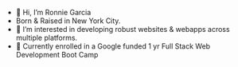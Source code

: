 - 👋 Hi, I’m Ronnie Garcia
- Born & Raised in New York City.
- 👀 I’m interested in developing robust websites & webapps across multiple platforms.
- 🌱 Currently enrolled in a Google funded 1 yr Full Stack Web Development Boot Camp

<!---
RonnieGarcia1/RonnieGarcia1 is a ✨ special ✨ repository because its `README.md` (this file) appears on your GitHub profile.
You can click the Preview link to take a look at your changes.
--->
